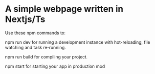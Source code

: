 # A simple webpage written in Nextjs/Ts

Use these npm commands to:


npm run dev for running a development instance with hot-reloading, file watching and task re-running.




npm run build for compiling your project.




npm start for starting your app in production mod

